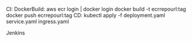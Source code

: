 CI:
DockerBuild:
    aws ecr login | docker login
    docker build -t ecrrepourl:tag
    docker push ecrrepourl:tag
CD:
kubectl apply -f deployment.yaml service.yaml ingress.yaml

Jenkins